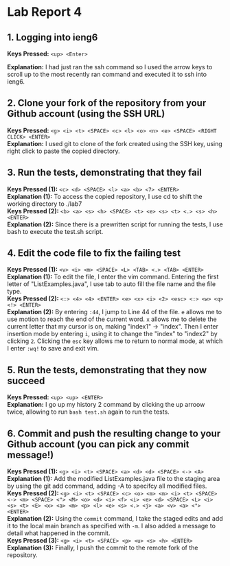 # Lab Report 4  

## 1. Logging into ieng6
**Keys Pressed:** `<up> <Enter>`

**Explanation:** I had just ran the ssh command so I used the arrow keys to scroll up to the most recently ran command and executed it to ssh into ieng6.  

## 2. Clone your fork of the repository from your Github account (using the SSH URL)  
**Keys Pressed:** `<g> <i> <t> <SPACE> <c> <l> <o> <n> <e> <SPACE> <RIGHT CLICK> <ENTER>`  
**Explanation:** I used git to clone of the fork created using the SSH key, using right click to paste the copied directory. 

## 3. Run the tests, demonstrating that they fail  
**Keys Pressed (1):** `<c> <d> <SPACE> <l> <a> <b> <7> <ENTER>`  
**Explanation  (1):** To access the copied repository, I use cd to shift the working directory to ./lab7  
**Keys Pressed (2):** `<b> <a> <s> <h> <SPACE> <t> <e> <s> <t> <.> <s> <h> <ENTER>`  
**Explanation  (2):** Since there is a prewritten script for running the tests, I use bash to execute the test.sh script.  

## 4. Edit the code file to fix the failing test  
**Keys Pressed (1):** `<v> <i> <m> <SPACE> <L> <TAB> <.> <TAB> <ENTER>`  
**Explanation  (1):** To edit the file, I enter the vim command. Entering the first letter of "ListExamples.java", I use tab to auto fill the file name and the file type.  
**Keys Pressed (2):** `<:> <4> <4> <ENTER> <e> <x> <i> <2> <esc> <:> <w> <q> <!> <ENTER>`  
**Explanation  (2):** By entering `:44`, I jump to Line 44 of the file. `e` allows me to use motion to reach the end of the current word. `x` allows me to delete the current letter that my cursor is on, making "index1" -> "index". Then I enter insertion mode by entering `i`, using it to change the "index" to "index2" by clicking `2`. Clicking the `esc` key allows me to return to normal mode, at which I enter `:wq!` to save and exit vim.  

## 5. Run the tests, demonstrating that they now succeed  
**Keys Pressed:** `<up> <up> <ENTER>`   
**Explanation:** I go up my history 2 command by clicking the up arroow twice, allowing to run `bash test.sh` again to run the tests.  

## 6. Commit and push the resulting change to your Github account (you can pick any commit message!)
**Keys Pressed (1):** `<g> <i> <t> <SPACE> <a> <d> <d> <SPACE> <-> <A>`
**Explanation  (1):** Add the modified ListExamples.java file to the staging area by using the git add command, adding -A to specifcy all modified files.  
**Keys Pressed (2):** `<g> <i> <t> <SPACE> <c> <o> <m> <m> <i> <t> <SPACE> <-> <m> <SPACE> <"> <M> <o> <d> <i> <f> <i> <e> <d> <SPACE> <L> <i> <s> <t> <E> <x> <a> <m> <p> <l> <e> <s> <.> <j> <a> <v> <a> <"> <ENTER> `   
**Explanation  (2):** Using the `commit` command, I take the staged edits and add it to the local main branch as specified with `-m`. I also added a message to detail what happened in the commit.   
**Keys Pressed (3):** `<g> <i> <t> <SPACE> <p> <u> <s> <h> <ENTER>`  
**Explanation  (3):** Finally, I push the commit to the remote fork of the repository. 
